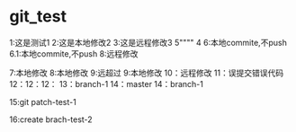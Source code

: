 # git_test
1:这是测试1
2:这是本地修改2
3:这是远程修改3
5""""
4
6:本地commite,不push
6.1:本地commite,不push
8:远程修改

7:本地修改
8:本地修改
9:远超过
9:本地修改
10：远程修改
11：误提交错误代码
12：12：12：
13：branch-1
14：master
14：branch-1

15:git patch-test-1

16:create brach-test-2